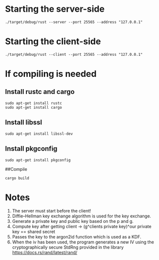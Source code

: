 # Starting the server-side
```
./target/debug/rust --server --port 25565 --address "127.0.0.1"
```
# Starting the client-side
```
./target/debug/rust --client --port 25565 --address "127.0.0.1"
```

# If compiling is needed
## Install rustc and cargo
```
sudo apt-get install rustc
sudo apt-get install cargo
```

## Install libssl
```
sudo apt-get install libssl-dev
```

## Install pkgconfig
```
sudo apt-get install pkgconfig
```

##Compile
```
cargo build
```

# Notes
1. The server must start before the client!
2.  Diffie–Hellman key exchange algorithm is used for the key exchange.
3.  Generate a private key and public key based on the p and g.
4.  Compute key after getting client -> (g^clients private key)^our private key == shared secret
5.  Passes the key to the argon2id function which is used as a KDF.
6. When the iv has been used, the program generates a new IV using the cryptographically secure StdRng provided in the library https://docs.rs/rand/latest/rand/
